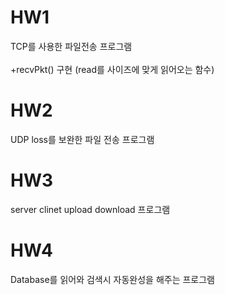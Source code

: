 # HW1
TCP를 사용한 파일전송 프로그램 <br></br>  +recvPkt() 구현 (read를 사이즈에 맞게 읽어오는 함수)

# HW2
<p> UDP loss를 보완한 파일 전송 프로그램 </p>

# HW3
<p> server clinet upload download 프로그램 </p>

# HW4
<p>Database를 읽어와 검색시 자동완성을 해주는 프로그램 </p>